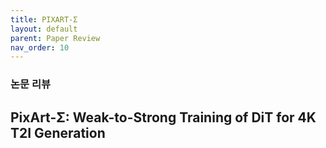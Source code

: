 ```yaml
---
title: PIXART-Σ
layout: default
parent: Paper Review
nav_order: 10
---
```


### 논문 리뷰  

## PixArt-Σ: Weak-to-Strong Training of DiT for 4K T2I Generation  


